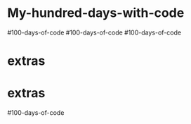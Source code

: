 # My-hundred-days-with-code
#100-days-of-code
#100-days-of-code
#100-days-of-code
# extras
# extras
#100-days-of-code
